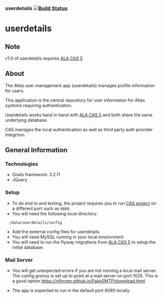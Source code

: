 ### userdetails   [![Build Status](https://travis-ci.org/AtlasOfLivingAustralia/userdetails.svg?branch=master)](https://travis-ci.org/AtlasOfLivingAustralia/userdetails)
userdetails
===========

## Note

v1.0 of userdetails requires [ALA CAS 5](https://github.com/AtlasOfLivingAustralia/ala-cas-5)

## About
The Atlas user management app (userdetails) manages profile information for users.

This application is the central repository for user information for Atlas systems requiring authentication.

Userdetails works hand in hand with [ALA CAS 5](https://github.com/AtlasOfLivingAustralia/ala-cas-5) and both share the same underlying database.

CAS manages the local authentication as well as third party auth provider integrtion.


## General Information

### Technologies
  * Grails framework: 3.2.11
  * JQuery

### Setup
* To do end to end testing, the project requires you to run  [CAS project](https://github.com/AtlasOfLivingAustralia/ala-cas-2.0) on a different port such as `8089`.
* You will need the following local directory:
```
  /data/userdetails/config

```
* Add the external config files for userdetails.
* You will need MySQL running in your local environment
* You will need to run the flyway migrations from [ALA CAS 5](https://github.com/AtlasOfLivingAustralia/ala-cas-5) to setup the initial database.

### Mail Server
* You will get unexpected errors if you are not running a local mail server. The config.groovy is set up to point at a mail server on port 1025. This is a good option https://nilhcem.github.io/FakeSMTP/download.html.


* The app is expected to run in the default port 8080 locally.

